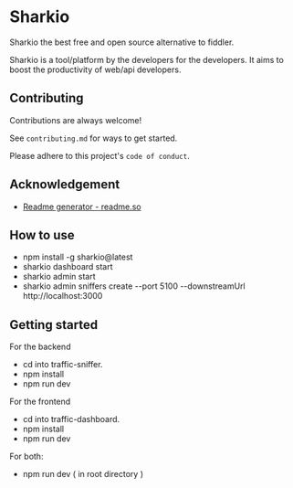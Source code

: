 # Sharkio

Sharkio the best free and open source alternative to fiddler.

Sharkio is a tool/platform by the developers for the developers.
It aims to boost the productivity of web/api developers.

## Contributing

Contributions are always welcome!

See `contributing.md` for ways to get started.

Please adhere to this project's `code of conduct`.

## Acknowledgement

- [Readme generator - readme.so](https://readme.so)

## How to use

- npm install -g sharkio@latest
- sharkio dashboard start
- sharkio admin start
- sharkio admin sniffers create --port 5100 --downstreamUrl http://localhost:3000

## Getting started

For the backend

- cd into traffic-sniffer.
- npm install
- npm run dev

For the frontend

- cd into traffic-dashboard.
- npm install
- npm run dev

For both:

- npm run dev ( in root directory )
